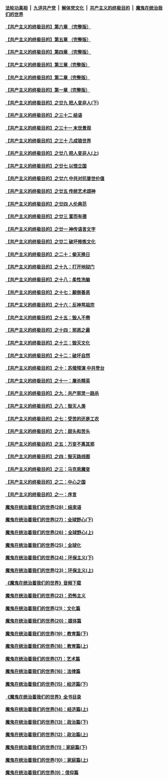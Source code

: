 ####  [法轮功真相](../../../../basic/blob/master/README.md?t=12272039) &nbsp;|&nbsp; [九评共产党](../../../../9ping.md/blob/master/README.md?t=12272039) &nbsp;|&nbsp; [解体党文化](../../../../jtdwh.md/blob/master/README.md?t=12272039)  &nbsp;|&nbsp; [共产主义的终极目的](../../../../gczydzjmd.md/blob/master/README.md?t=12272039) &nbsp;|&nbsp; [魔鬼在统治我们的世界](../../../../mgztzwmdsj.md/blob/master/README.md?t=12272039) 

#### [【共产主义的终极目的】第六章 （完整版）](../pages/nsc422/n11428913.md?t=12272039) 

#### [【共产主义的终极目的】第五章 （完整版）](../pages/nsc422/n11428912.md?t=12272039) 

#### [【共产主义的终极目的】第四章 （完整版）](../pages/nsc422/n11428907.md?t=12272039) 

#### [【共产主义的终极目的】第三章（完整版）](../pages/nsc422/n11428848.md?t=12272039) 

#### [【共产主义的终极目的】第二章（完整版）](../pages/nsc422/n11428831.md?t=12272039) 

#### [【共产主义的终极目的】第一章（完整版）](../pages/nsc422/n11417651.md?t=12272039) 

#### [【共产主义的终极目的】之廿九 把人变非人(下)](../pages/nsc422/n11344140.md?t=12272039) 

#### [【共产主义的终极目的】之三十二 结语](../pages/nsc422/n11360535.md?t=12272039) 

#### [【共产主义的终极目的】之三十一 末世景观](../pages/nsc422/n11351129.md?t=12272039) 

#### [【共产主义的终极目的】之三十 几成狼世界](../pages/nsc422/n11348280.md?t=12272039) 

#### [【共产主义的终极目的】之廿八 把人变非人(上)](../pages/nsc422/n11340492.md?t=12272039) 

#### [【共产主义的终极目的】之廿七 以恨立国](../pages/nsc422/n11336944.md?t=12272039) 

#### [【共产主义的终极目的】之廿六 中共对抗普世价值](../pages/nsc422/n11324785.md?t=12272039) 

#### [【共产主义的终极目的】之廿五 传统艺术颂神](../pages/nsc422/n11296396.md?t=12272039) 

#### [【共产主义的终极目的】之廿四 人伦典范](../pages/nsc422/n11296397.md?t=12272039) 

#### [【共产主义的终极目的】之廿三 富而有德](../pages/nsc422/n11283598.md?t=12272039) 

#### [【共产主义的终极目的】之廿一 神传语言文字](../pages/nsc422/n11263265.md?t=12272039) 

#### [【共产主义的终极目的】之廿二 破坏修炼文化](../pages/nsc422/n11245728.md?t=12272039) 

#### [【共产主义的终极目的】之二十：偷天换日](../pages/nsc422/n11238846.md?t=12272039) 

#### [【共产主义的终极目的】之十九：打开地狱门](../pages/nsc422/n11206376.md?t=12272039) 

#### [【共产主义的终极目的】之十八：柔性洗脑](../pages/nsc422/n11199994.md?t=12272039) 

#### [【共产主义的终极目的】之十七：颠倒善恶](../pages/nsc422/n11179782.md?t=12272039) 

#### [【共产主义的终极目的】之十六：反神骂祖宗](../pages/nsc422/n11166798.md?t=12272039) 

#### [【共产主义的终极目的】之十五：毁人不倦](../pages/nsc422/n11166792.md?t=12272039) 

#### [【共产主义的终极目的】之十四：邪恶之最](../pages/nsc422/n11150249.md?t=12272039) 

#### [【共产主义的终极目的】之十三：毁灭文化](../pages/nsc422/n11135227.md?t=12272039) 

#### [【共产主义的终极目的】之十二：破坏自然](../pages/nsc422/n11135214.md?t=12272039) 

#### [【共产主义的终极目的】之十：苏俄预演 中共登台](../pages/nsc422/n11118424.md?t=12272039) 

#### [【共产主义的终极目的】之十一：屠杀精英](../pages/nsc422/n11118442.md?t=12272039) 

#### [【共产主义的终极目的】之九：共产邪灵一路杀](../pages/nsc422/n11114139.md?t=12272039) 

#### [【共产主义的终极目的】之八：毁灭人类](../pages/nsc422/n11108503.md?t=12272039) 

#### [【共产主义的终极目的】之七：受苦的还是工农](../pages/nsc422/n11101809.md?t=12272039) 

#### [【共产主义的终极目的】之六：甜头和苦头](../pages/nsc422/n11096971.md?t=12272039) 

#### [【共产主义的终极目的】之五：万变不离其邪](../pages/nsc422/n11091285.md?t=12272039) 

#### [【共产主义的终极目的】之四：毁灭路线图](../pages/nsc422/n11086284.md?t=12272039) 

#### [【共产主义的终极目的】之三：马克思魔变](../pages/nsc422/n11061941.md?t=12272039) 

#### [【共产主义的终极目的】之二：中心之国](../pages/nsc422/n11047728.md?t=12272039) 

#### [【共产主义的终极目的】之一：序言](../pages/nsc422/n11086077.md?t=12272039) 

#### [魔鬼在统治着我们的世界(28)：结束语](../pages/nsc422/n10936246.md?t=12272039) 

#### [魔鬼在统治着我们的世界(27)：全球野心(下)](../pages/nsc422/n10928319.md?t=12272039) 

#### [魔鬼在统治着我们的世界(26)：全球野心(上)](../pages/nsc422/n10900318.md?t=12272039) 

#### [魔鬼在统治着我们的世界(25)：全球化](../pages/nsc422/n10788205.md?t=12272039) 

#### [魔鬼在统治着我们的世界(24)：环保主义(下)](../pages/nsc422/n10695307.md?t=12272039) 

#### [魔鬼在统治着我们的世界(23)：环保主义(上)](../pages/nsc422/n10688613.md?t=12272039) 

#### [《魔鬼在统治着我们的世界》音频下载](../pages/nsc422/n10635553.md?t=12272039) 

#### [魔鬼在统治着我们的世界(22)：恐怖主义](../pages/nsc422/n10614727.md?t=12272039) 

#### [魔鬼在统治着我们的世界(21)：文化篇](../pages/nsc422/n10597706.md?t=12272039) 

#### [魔鬼在统治着我们的世界(20)：媒体篇](../pages/nsc422/n10586579.md?t=12272039) 

#### [魔鬼在统治着我们的世界(19)：教育篇(下)](../pages/nsc422/n10564808.md?t=12272039) 

#### [魔鬼在统治着我们的世界(18)：教育篇(上)](../pages/nsc422/n10526970.md?t=12272039) 

#### [魔鬼在统治着我们的世界(17)：艺术篇](../pages/nsc422/n10499093.md?t=12272039) 

#### [魔鬼在统治着我们的世界(16)：法律篇](../pages/nsc422/n10485969.md?t=12272039) 

#### [魔鬼在统治着我们的世界(15)：经济篇(下)](../pages/nsc422/n10469975.md?t=12272039) 

#### [《魔鬼在统治着我们的世界》全书目录](../pages/nsc422/n10464261.md?t=12272039) 

#### [魔鬼在统治着我们的世界(14)：经济篇(上)](../pages/nsc422/n10457370.md?t=12272039) 

#### [魔鬼在统治着我们的世界(13)：政治篇(下)](../pages/nsc422/n10448270.md?t=12272039) 

#### [魔鬼在统治着我们的世界(12)：政治篇(上)](../pages/nsc422/n10444576.md?t=12272039) 

#### [魔鬼在统治着我们的世界(11)：家庭篇(下)](../pages/nsc422/n10440961.md?t=12272039) 

#### [魔鬼在统治着我们的世界(10)：家庭篇(上)](../pages/nsc422/n10435448.md?t=12272039) 

#### [魔鬼在统治着我们的世界(9)：信仰篇](../pages/nsc422/n10432159.md?t=12272039) 

